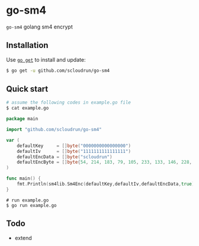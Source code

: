 # go-sm4

`go-sm4` golang sm4 encrypt


## Installation

Use [`go get`](https://golang.org/cmd/go/#hdr-Download_and_install_packages_and_dependencies) to install and update:

```sh
$ go get -u github.com/scloudrun/go-sm4
```

## Quick start
 
```sh
# assume the following codes in example.go file
$ cat example.go
```

```go
package main

import "github.com/scloudrun/go-sm4"

var (
	defaultKey     = []byte("0000000000000000")
	defaultIv      = []byte("1111111111111111")
	defaultEncData = []byte("scloudrun")
	defaultEncByte = []byte{54, 214, 183, 79, 105, 233, 133, 146, 228, 57, 231, 154, 21, 241, 170, 7}
)

func main() {
    fmt.Println(sm4lib.Sm4Enc(defaultKey,defaultIv,defaultEncData,true))
}
```

```
# run example.go
$ go run example.go
```

## Todo
- extend
